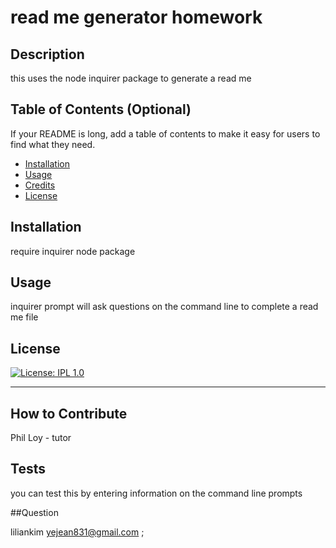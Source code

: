 # read me generator homework
  

  ## Description
  
 this uses the node inquirer package to generate a read me
  
  ## Table of Contents (Optional)

  If your README is long, add a table of contents to make it easy for users to find what they need.
  
  - [Installation](#installation)
  - [Usage](#usage)
  - [Credits](#credits)
  - [License](#license)
  
  ## Installation
  
  require inquirer node package
  
  
  ## Usage

  inquirer prompt will ask questions on the command line to complete a read me file
  

      
  

  ## License
  
  [![License: IPL 1.0](https://img.shields.io/badge/License-IPL_1.0-blue.svg)](https://opensource.org/licenses/IPL-1.0)
  
  ---
  
  
  
  ## How to Contribute

  Phil Loy - tutor
  
  ## Tests

  you can test this by entering information on the command line prompts

  ##Question

  liliankim
  yejean831@gmail.com
;